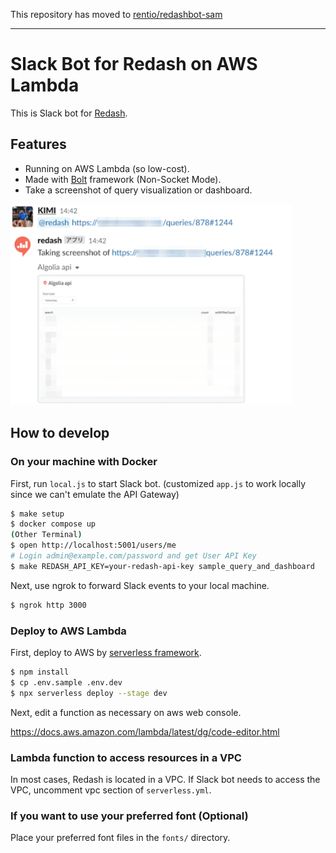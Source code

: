 This repository has moved to [rentio/redashbot-sam](https://github.com/rentio/redashbot-sam)

---

# Slack Bot for Redash on AWS Lambda

This is Slack bot for [Redash](https://redash.io/).


## Features

* Running on AWS Lambda (so low-cost).
* Made with [Bolt](https://slack.dev/bolt-js/concepts) framework (Non-Socket Mode).
* Take a screenshot of query visualization or dashboard.

<img src="https://github.com/rentio/redashbot-serverless/blob/images/readme.png" width="450">

## How to develop

### On your machine with Docker

First, run `local.js` to start Slack bot.
(customized `app.js` to work locally since we can't emulate the API Gateway)

```sh
$ make setup
$ docker compose up
(Other Terminal)
$ open http://localhost:5001/users/me
# Login admin@example.com/password and get User API Key
$ make REDASH_API_KEY=your-redash-api-key sample_query_and_dashboard
```

Next, use ngrok to forward Slack events to your local machine.

```sh
$ ngrok http 3000
```

### Deploy to AWS Lambda

First, deploy to AWS by [serverless framework](https://www.serverless.com/).

```sh
$ npm install
$ cp .env.sample .env.dev
$ npx serverless deploy --stage dev
```

Next, edit a function as necessary on aws web console.

https://docs.aws.amazon.com/lambda/latest/dg/code-editor.html


### Lambda function to access resources in a VPC

In most cases, Redash is located in a VPC.
If Slack bot needs to access the VPC, uncomment vpc section of `serverless.yml`.

### If you want to use your preferred font (Optional)

Place your preferred font files in the `fonts/` directory.
